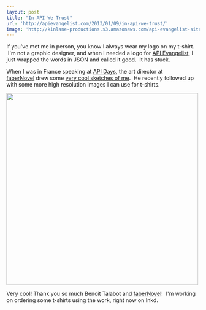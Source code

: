 ```yaml
---
layout: post
title: "In API We Trust"
url: 'http://apievangelist.com/2013/01/09/in-api-we-trust/'
image: 'http://kinlane-productions.s3.amazonaws.com/api-evangelist-site/blog/KL_InApiWeTrust-1000.png'
---
```


If you've met me in person, you know I always wear my logo on my t-shirt.  I'm not a graphic designer, and when I needed a logo for [API Evangelist][1], I just wrapped the words in JSON and called it good.  It has stuck.  

When I was in France speaking at [API Days][2], the art director at [faberNovel][3] drew some [very cool sketches of me][4].  He recently followed up with some more high resolution images I can use for t-shirts.  

<img class="c1" src="https://s3.amazonaws.com/kinlane-productions/api-evangelist/t-shirts/KL_InApiWeTrust-1000.png" alt="" width="500" />

Very cool! Thank you so much Benoit Talabot and [faberNovel][3]!  I'm working on ordering some t-shirts using the work, right now on Inkd.

   [1]: http://apievangelist.com
   [2]: http://apidays.io
   [3]: http://www.fabernovel.com/en/
   [4]: /2012/12/10/api-evangelist-drawings/

